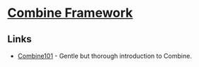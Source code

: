 # [Combine Framework](https://developer.apple.com/documentation/combine)

## Links

- [Combine101](https://github.com/learncombine/Combine101) - Gentle but thorough introduction to Combine.
